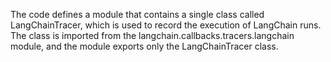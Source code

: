 The code defines a module that contains a single class called LangChainTracer, which is used to record the execution of LangChain runs. The class is imported from the langchain.callbacks.tracers.langchain module, and the module exports only the LangChainTracer class.


